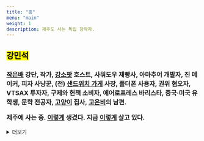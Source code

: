 ```yaml
---
title: "홈"
menu: "main"
weight: 1
description: 제주도 사는 독립 창작자.
---
```


<style>
img {
max-width: 200px;
margin: 0;
}

nav {
  margin-bottom: 1em;
}

li {
  list-style: none;
}
</style>

<h2>

<mark>강민석</mark>

</h2>

<h3>

[작은배](https://jagunbae.com) 강단, 작가, [강소팟](https://podcast.jagunbae.com) 호스트, 사워도우 제빵사, 아마추어 개발자, 진 메이커, 피자 사냥꾼, (전) [샌드위치 가게](https://reviews.cheesylazy.com/) 사장, 폴더폰 사용자, 권위 혐오자, VTSAX 투자자, 구제와 헌책 소비자, 에어로프레스 바리스타, 중국·미국 유학생, 문학 전공자, [고양이](https://bear-images.sfo2.cdn.digitaloceanspaces.com/kang-1681915660-0.webp) 집사, [고은비](https://eunbiko.com)의 남편.

제주에 사는 중. [이렇게](https://bear-images.sfo2.cdn.digitaloceanspaces.com/jagunbae/minsuk-kang-profile.webp) 생겼다. 지금 [이렇게](https://kangminsuk.com/ko/now/) 살고 있다.

</h3>

<details>
<summary>더보기</summary>
  <li><a href="https://letterbird.co/kang">이메일</a> 받으면 이틀 안에 답장합니다</li>
  <li><a href="https://kangminsuk.com/blog/index.xml">RSS(English)</a> 혹은 <a href="https://kangminsuk.com/ko/blog/index.xml">RSS(한국어)</a>로 구독할 수 있습니다</li>
  <li><a href="https://kangminsuk.com/my-apps/">웹사이트 & 앱</a>도 만듭니다</li>
  <li><a href="https://ko-fi.com/kangminsuk" style="background: #b0c4de; color: #202122; font-weight: bold; margin: 0 -0.4em; padding: 0.1em 0.4em; border-radius: 0.8em 0.3em; -webkit-box-decoration-break: clone; box-decoration-break: clone;">강민석이 도움이 됐다면, Ko-fi에서 커피 한 잔 사줄 수 있습니다</a></li>
  <li>이 웹사이트의 소스 코드는 <a href="https://github.com/kangminsukdotcom/blog">GitHub</a>에 있습니다</li>
  <li><em>이 웹사이트는 <a href="https://kangminsuk.com/keyboard-navigation/">키보드 단축기</a>를 지원합니다.</em></li>
</details>